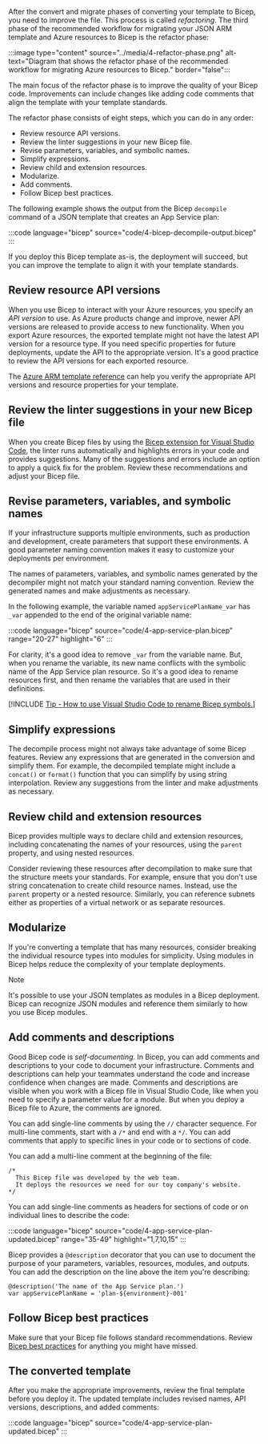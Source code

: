 After the convert and migrate phases of converting your template to Bicep, you need to improve the file. This process is called _refactoring_. The third phase of the recommended workflow for migrating your JSON ARM template and Azure resources to Bicep is the refactor phase:

:::image type="content" source="../media/4-refactor-phase.png" alt-text="Diagram that shows the refactor phase of the recommended workflow for migrating Azure resources to Bicep." border="false":::

The main focus of the refactor phase is to improve the quality of your Bicep code. Improvements can include changes like adding code comments that align the template with your template standards.

The refactor phase consists of eight steps, which you can do in any order:

- Review resource API versions.
- Review the linter suggestions in your new Bicep file.
- Revise parameters, variables, and symbolic names.
- Simplify expressions.
- Review child and extension resources.
- Modularize.
- Add comments.
- Follow Bicep best practices.

The following example shows the output from the Bicep `decompile` command of a JSON template that creates an App Service plan:

:::code language="bicep" source="code/4-bicep-decompile-output.bicep" :::

If you deploy this Bicep template as-is, the deployment will succeed, but you can improve the template to align it with your template standards.

## Review resource API versions

When you use Bicep to interact with your Azure resources, you specify an _API version_ to use. As Azure products change and improve, newer API versions are released to provide access to new functionality. When you export Azure resources, the exported template might not have the latest API version for a resource type. If you need specific properties for future deployments, update the API to the appropriate version. It's a good practice to review the API versions for each exported resource.

The [Azure ARM template reference](/azure/templates/) can help you verify the appropriate API versions and resource properties for your template.

## Review the linter suggestions in your new Bicep file

When you create Bicep files by using the [Bicep extension for Visual Studio Code](https://marketplace.visualstudio.com/items?itemName=ms-azuretools.vscode-bicep), the linter runs automatically and highlights errors in your code and provides suggestions. Many of the suggestions and errors include an option to apply a quick fix for the problem. Review these recommendations and adjust your Bicep file.

## Revise parameters, variables, and symbolic names

If your infrastructure supports multiple environments, such as production and development, create parameters that support these environments. A good parameter naming convention makes it easy to customize your deployments per environment.

The names of parameters, variables, and symbolic names generated by the decompiler might not match your standard naming convention. Review the generated names and make adjustments as necessary.

In the following example, the variable named `appServicePlanName_var` has `_var` appended to the end of the original variable name:

:::code language="bicep" source="code/4-app-service-plan.bicep" range="20-27" highlight="6" :::

For clarity, it's a good idea to remove `_var` from the variable name. But, when you rename the variable, its new name conflicts with the symbolic name of the App Service plan resource. So it's a good idea to rename resources first, and then rename the variables that are used in their definitions.

[!INCLUDE [Tip - How to use Visual Studio Code to rename Bicep symbols.](../../includes/azure-template-bicep-tip-rename.md)]

## Simplify expressions

The decompile process might not always take advantage of some Bicep features. Review any expressions that are generated in the conversion and simplify them. For example, the decompiled template might include a `concat()` or `format()` function that you can simplify by using string interpolation. Review any suggestions from the linter and make adjustments as necessary.

## Review child and extension resources

Bicep provides multiple ways to declare child and extension resources, including concatenating the names of your resources, using the `parent` property, and using nested resources.

Consider reviewing these resources after decompilation to make sure that the structure meets your standards. For example, ensure that you don't use string concatenation to create child resource names. Instead, use the `parent` property or a nested resource. Similarly, you can reference subnets either as properties of a virtual network or as separate resources.

## Modularize

If you're converting a template that has many resources, consider breaking the individual resource types into modules for simplicity. Using modules in Bicep helps reduce the complexity of your template deployments.

> [!NOTE]
> It's possible to use your JSON templates as modules in a Bicep deployment. Bicep can recognize JSON modules and reference them similarly to how you use Bicep modules.

## Add comments and descriptions

Good Bicep code is _self-documenting_. In Bicep, you can add comments and descriptions to your code to document your infrastructure. Comments and descriptions can help your teammates understand the code and increase confidence when changes are made. Comments and descriptions are visible when you work with a Bicep file in Visual Studio Code, like when you need to specify a parameter value for a module. But when you deploy a Bicep file to Azure, the comments are ignored.

You can add single-line comments by using the `//` character sequence. For multi-line comments, start with a `/*` and end with a `*/`. You can add comments that apply to specific lines in your code or to sections of code.

You can add a multi-line comment at the beginning of the file:

```bicep
/*
  This Bicep file was developed by the web team.
  It deploys the resources we need for our toy company's website.
*/
```

You can add single-line comments as headers for sections of code or on individual lines to describe the code:

:::code language="bicep" source="code/4-app-service-plan-updated.bicep" range="35-49" highlight="1,7,10,15" :::

Bicep provides a `@description` decorator that you can use to document the purpose of your parameters, variables, resources, modules, and outputs. You can add the description on the line above the item you're describing:

```bicep
@description('The name of the App Service plan.')
var appServicePlanName = 'plan-${environment}-001'
```

## Follow Bicep best practices

Make sure that your Bicep file follows standard recommendations. Review [Bicep best practices](/azure/azure-resource-manager/bicep/best-practices) for anything you might have missed.

## The converted template

After you make the appropriate improvements, review the final template before you deploy it. The updated template includes revised names, API versions, descriptions, and added comments:

:::code language="bicep" source="code/4-app-service-plan-updated.bicep" :::
